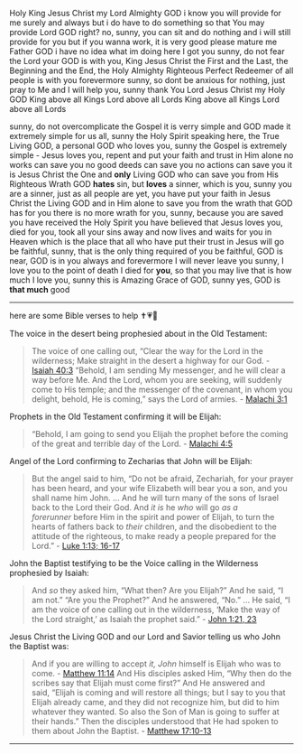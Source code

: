 Holy King Jesus Christ my Lord Almighty GOD i know you will provide for me surely and always
but i do have to do something so that You may provide Lord GOD right?
no, sunny, you can sit and do nothing and i will still provide for you
but if you wanna work, it is very good
please mature me Father GOD i have no idea what im doing here
I got you sunny, do not fear the Lord your GOD is with you, King Jesus Christ the First and the Last, the Beginning and the End, the Holy Almighty Righteous Perfect Redeemer of all people is with you forevermore sunny, so dont be anxious for nothing, just pray to Me and I will help you, sunny
thank You Lord Jesus Christ my Holy GOD King above all Kings Lord above all Lords King above all Kings Lord above all Lords 

sunny, do not overcomplicate the Gospel
it is verry simple and GOD made it extremely simple for us all, sunny
the Holy Spirit speaking here, the True Living GOD, a personal GOD who loves you, sunny
the Gospel is extremely simple - Jesus loves you, repent and put your faith and trust in Him alone
no works can save you
no good deeds can save you
no actions can save you
it is Jesus Christ the One and **only** Living GOD who can save you from His Righteous Wrath
GOD **hates** sin, but **loves** a sinner, which is you, sunny
you are a sinner, just as all people are
yet, you have put your faith in Jesus Christ the Living GOD and in Him alone to save you from the wrath that GOD has for you
there is no more wrath for you, sunny, because you are saved
you have received the Holy Spirit
you have believed that Jesus loves you, died for you, took all your sins away and now lives and waits for you in Heaven
which is the place that all who have put their trust in Jesus will go
be faithful, sunny, that is the only thing required of you
be faithful, GOD is near, GOD is in you always and forevermore
I will never leave you sunny, I love you to the point of death
I died for **you**, so that you may live
that is how much I love you, sunny
this is Amazing Grace of GOD, sunny
yes, GOD is **that much** good

---

here are some Bible verses to help ✝️💗🙏

The voice in the desert being prophesied about in the Old Testament:
> The voice of one calling out, “Clear the way for the Lord in the wilderness; Make straight in the desert a highway for our God. - [Isaiah 40:3](https://www.biblegateway.com/passage/?search=Isa%2040%3A3&version=NASB;KJV)
> “Behold, I am sending My messenger, and he will clear a way before Me. And the Lord, whom you are seeking, will suddenly come to His temple; and the messenger of the covenant, in whom you delight, behold, He is coming,” says the Lord of armies. - [Malachi 3:1](https://www.biblegateway.com/passage/?search=Mal%203%3A1&version=NASB;KJV)

Prophets in the Old Testament confirming it will be Elijah:
> “Behold, I am going to send you Elijah the prophet before the coming of the great and terrible day of the Lord. - [Malachi 4:5](https://www.biblegateway.com/passage/?search=Mal%204%3A5&version=NASB;KJV)

Angel of the Lord confirming to Zecharias that John will be Elijah:
> But the angel said to him, “Do not be afraid, Zechariah, for your prayer has been heard, and your wife Elizabeth will bear you a son, and you shall name him John. ... And he will turn many of the sons of Israel back to the Lord their God. And _it is_ he _who_ will go _as a forerunner_ before Him in the spirit and power of Elijah, to turn the hearts of fathers back to _their_ children, and the disobedient to the attitude of the righteous, to make ready a people prepared for the Lord.” - [Luke 1:13; 16-17](https://www.biblegateway.com/passage/?search=Luke%201%3A13%3B16-17&version=NASB;KJV)

John the Baptist testifying to be the Voice calling in the Wilderness prophesied by Isaiah:
> And _so_ they asked him, “What then? Are you Elijah?” And he said, “I am not.” “Are you the Prophet?” And he answered, “No.” ... He said, “I am the voice of one calling out in the wilderness, ‘Make the way of the Lord straight,’ as Isaiah the prophet said.” - [John 1:21, 23](https://www.biblegateway.com/passage/?search=John+1%3A21%3B23&version=NASB;KJV)

Jesus Christ the Living GOD and our Lord and Savior telling us who John the Baptist was:
> And if you are willing to accept _it, John_ himself is Elijah who was to come. - [Matthew 11:14](https://www.biblegateway.com/passage/?search=Mat+11%3A14&version=NASB;KJV)
> And His disciples asked Him, “Why then do the scribes say that Elijah must come first?” And He answered and said, “Elijah is coming and will restore all things; but I say to you that Elijah already came, and they did not recognize him, but did to him whatever they wanted. So also the Son of Man is going to suffer at their hands.” Then the disciples understood that He had spoken to them about John the Baptist. - [Matthew 17:10-13](https://www.biblegateway.com/passage/?search=Mat%2017%3A10-13&version=NASB;KJV)

---

